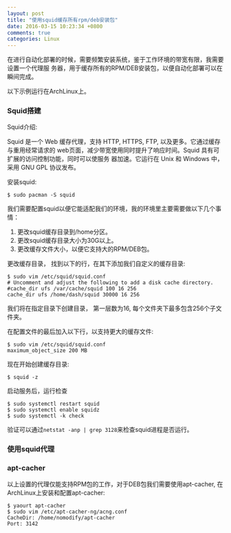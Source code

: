 ```yaml
---
layout: post
title: "使用squid缓存所有rpm/deb安装包"
date: 2016-03-15 10:23:34 +0800
comments: true
categories: Linux
---
```

在进行自动化部署的时候，需要频繁安装系统，鉴于工作环境的带宽有限，我需要设置一个代理服
务器，用于缓存所有的RPM/DEB安装包，以便自动化部署可以在瞬间完成。    

以下示例运行在ArchLinux上。   

### Squid搭建
Squid介绍:    

Squid 是一个 Web 缓存代理，支持 HTTP, HTTPS, FTP, 以及更多。它通过缓存与重用经常请求的
web页面，减少带宽使用同时提升了响应时间。Squid 具有可扩展的访问控制功能，同时可以使服务
器加速。它运行在 Unix 和 Windows 中，采用 GNU GPL 协议发布。    

安装squid:    

```
$ sudo pacman -S squid
```
我们需要配置squid以便它能适配我们的环境，我的环境里主要需要做以下几个事情：   
1. 更改squid缓存目录到/home分区。    
2. 更改squid缓存目录大小为30G以上。    
3. 更改缓存文件大小，以便它支持大的RPM/DEB包。   

更改缓存目录， 找到以下的行，在其下添加我们自定义的缓存目录:    

```
$ sudo vim /etc/squid/squid.conf
# Uncomment and adjust the following to add a disk cache directory.
#cache_dir ufs /var/cache/squid 100 16 256
cache_dir ufs /home/dash/squid 30000 16 256
``` 
我们将在指定目录下创建目录， 第一层数为16, 每个文件夹下最多包含256个子文件夹。   

在配置文件的最后加入以下行，以支持更大的缓存文件:    

```
$ sudo vim /etc/squid/squid.conf
maximum_object_size 200 MB
``` 

现在开始创建缓存目录:    

```
$ squid -z
```
启动服务后，运行检查

```
$ sudo systemctl restart squid
$ sudo systemctl enable squidz
$ sudo systemctl -k check
```
验证可以通过`netstat -anp | grep 3128`来检查squid进程是否运行。     

### 使用squid代理



### apt-cacher
以上设置的代理仅能支持RPM包的工作，对于DEB包我们需要使用apt-cacher, 在ArchLinux上安装和配置apt-cacher:    

```
$ yaourt apt-cacher
$ sudo vim /etc/apt-cacher-ng/acng.conf
CacheDir: /home/nomodify/apt-cacher
Port: 3142

```
